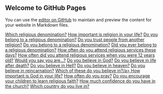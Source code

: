 ## Welcome to GitHub Pages

You can use the [editor on GitHub](https://github.com/jessehoekman/INFOMMDI/edit/gh-pages/index.md) to maintain and preview the content for your website in Markdown files.

<a href="https://jessehoekman.github.io/INFOMMDI/fig1.html">Which religious denomination?</a>
<a href="https://jessehoekman.github.io/INFOMMDI/fig2.html">How important is religion in your life?</a>
<a href="https://jessehoekman.github.io/INFOMMDI/fig3.html">Do you belong to a religious denomination?</a>
<a href="https://jessehoekman.github.io/INFOMMDI/fig4.html">Do you trust people from another religion?</a>
<a href="https://jessehoekman.github.io/INFOMMDI/fig5.html">Do you belong to a religious denomination?</a>
<a href="https://jessehoekman.github.io/INFOMMDI/fig6.html">Did you ever belong to a religious denomination?</a>
<a href="https://jessehoekman.github.io/INFOMMDI/fig7.html">How often do you attend religious services these days?</a>
<a href="https://jessehoekman.github.io/INFOMMDI/fig8.html">How often did you attend religious services when you were 12 years old?</a>
<a href="https://jessehoekman.github.io/INFOMMDI/fig9.html">Would you say you are...?</a>
<a href="https://jessehoekman.github.io/INFOMMDI/fig10.html">Do you believe in God?</a>
<a href="https://jessehoekman.github.io/INFOMMDI/fig11.html">Do you believe in life after death?</a>
<a href="https://jessehoekman.github.io/INFOMMDI/fig12.html">Do you believe in Hell?</a>
<a href="https://jessehoekman.github.io/INFOMMDI/fig13.html">Do you believe in heaven?</a>
<a href="https://jessehoekman.github.io/INFOMMDI/fig14.html">Do you believe in reincarnation?</a>
<a href="https://jessehoekman.github.io/INFOMMDI/fig15.html">Which of these do you believe in?/a>
<a href="https://jessehoekman.github.io/INFOMMDI/fig16.html">How important is God in your life?</a>
<a href="https://jessehoekman.github.io/INFOMMDI/fig17.html">How often do you pray?</a>
<a href="https://jessehoekman.github.io/INFOMMDI/fig18.html">Do you encourage your children to learn religious faith?</a>
<a href="https://jessehoekman.github.io/INFOMMDI/fig19.html">How much confidence do you have in the church?</a>
<a href="https://jessehoekman.github.io/INFOMMDI/fig20.html">Which country do you live in?</a>
